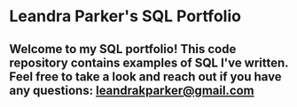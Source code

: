 # Leandra Parker's SQL Portfolio

## Welcome to my SQL portfolio! This code repository contains examples of SQL I've written. Feel free to take a look and reach out if you have any questions: leandrakparker@gmail.com
